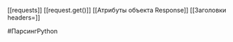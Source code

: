 [[requests]]
[[request.get()]]
[[Атрибуты объекта Response]]
[[Заголовки headers=]]



#ПарсингPython 